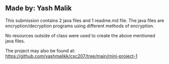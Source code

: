 Made by: Yash Malik
  ---------------------
  
  This submission contains 2 java files and 1 readme.md file. The java files are encryption/decryption programs using different methods of encryption.

  No resources outside of class were used to create the above mentioned java files.

  The project may also be found at: https://github.com/yashmalikk/csc207/tree/main/mini-project-1
